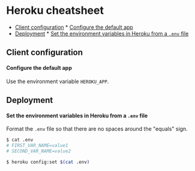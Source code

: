 # Heroku cheatsheet

<!-- vim-markdown-toc GFM -->

* [Client configuration](#client-configuration)
        * [Configure the default app](#configure-the-default-app)
* [Deployment](#deployment)
        * [Set the environment variables in Heroku from a `.env` file](#set-the-environment-variables-in-heroku-from-a-env-file)

<!-- vim-markdown-toc -->

## Client configuration

#### Configure the default app

Use the environment variable `HEROKU_APP`.

## Deployment

#### Set the environment variables in Heroku from a `.env` file

Format the `.env` file so that there are no spaces around the "equals" sign.

```sh
$ cat .env
# FIRST_VAR_NAME=value1
# SECOND_VAR_NAME=value2

$ heroku config:set $(cat .env)
```
